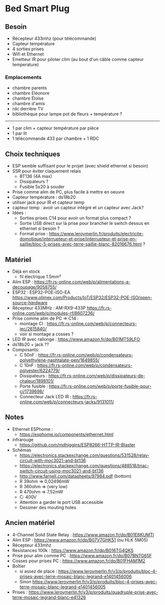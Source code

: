 # Bed Smart Plug

## Besoin

- Récepteur 433mhz (pour télécommande)
- Capteur température
- 4 sorties prises
- Wifi et Ethernet
- Emetteur IR pour piloter clim (au bout d'un câble comme capteur temperature)

### Emplacements

- chambre parents
- chambre Eléonore
- chambre Éloïse
- chambre d'amis
- rdc derrière TV
- bibliothèque pour lampe pot de fleurs + température ?

---
- 1 par clim + capteur température par pièce
- 1 par lit
- 1 télécommande 433 par chambre + 1 RDC

## Choix techniques

- ESP semble suffisant pour le projet (avec shield ethernet si besoin)
- SSR pour éviter claquement relais
  - BT136 (4A max)
  - Dissipateurs ?
  - Fusible 5x20 à souder
- Prise comme alim de PC, plus facile à mettre en oeuvre
- Capteur température : ds18b20
- utiliser jack pour IR et capteur temp
- capteur temp : avoir un capteur intégré et un capteur avec Jack?
- Idées :
  - Sorties prises C14 pour avoir un format plus compact ?
  - Sortie USB direct sur la prise pour brancher le switch dessus en ethernet si besoin ?
  - Format prise : https://www.leroymerlin.fr/produits/electricite-domotique/interrupteur-et-prise/interrupteur-et-prise-en-saillie/bloc-5-prises-avec-terre-saillie-blanc-82016676.html ?

## Matériel

- Déjà en stock
  - fil électrique 1.5mm²
- Alim ESP : https://fr.rs-online.com/web/p/alimentations-a-decoupage/9058755/
- ESP32 : ESP32-POE-ISO-EA https://www.olimex.com/Products/IoT/ESP32/ESP32-POE-ISO/open-source-hardware
- Récepteur 433MHz : AM-RX9-433P https://fr.rs-online.com/web/p/modules-rf/8607236/
- Prise comme alim de PC => C14 :
  - montage CI : https://fr.rs-online.com/web/p/connecteurs-iec/2615840/
  - voir si montage a cosses ?
- LED IR avec rallonge : https://www.amazon.fr/dp/B01MT59LFO
- ds18b20 + jack ??
- Composants:
  - C 50nF : https://fr.rs-online.com/web/p/condensateurs-polyethylene-naphtalate-pen/1649855/
  - C 10nF : https://fr.rs-online.com/web/p/condensateurs-polyester/6224779/
  - Dissipateurs : https://fr.rs-online.com/web/p/dissipateurs-de-chaleur/1898101/
  - Porte fusible : https://fr.rs-online.com/web/p/porte-fusible-pour-ci/1739698/
  - Connecteur Jack LED IR : https://fr.rs-online.com/web/p/connecteurs-jacks/9131011/

## Notes

- Ethernet ESPhome :
  - https://esphome.io/components/ethernet.html
- infrarouge
  - https://github.com/mdhiggins/ESP8266-HTTP-IR-Blaster
- Schémas
  - https://electronics.stackexchange.com/questions/531528/relay-circuit-with-moc3021-and-bt136
  - https://electronics.stackexchange.com/questions/488518/triac-switch-circuit-using-moc3021-and-bt136
  - http://www.farnell.com/datasheets/97984.pdf (bottom)
  - R 39ohm => 0,02496mW
  - R 360ohm => (very low)
  - R 470ohm => 7,52mW
  - C: 400V
  - Attention a garder le port USB accessible
  - Dessiner des mouting holes

## Ancien matériel

- 4-Channel Solid State Relay : https://www.amazon.fr/dp/B01E6KUMTI
- Alim ESP : https://www.amazon.fr/dp/B07V7GHK51 (ou HLK 5M05)
- Récepteur 433mhz
- Resistances 100k : https://www.amazon.fr/dp/B016TG4QKS
- Prise pour alim comme PC : https://www.amazon.fr/dp/B07BN7G65F
- Cosses pour prises PC : https://www.amazon.fr/dp/B01FHAM1M2
- Boîtier
  - si assez de place : https://www.leroymerlin.fr/v3/p/produits/bloc-4-prises-avec-terre-mosaic-blanc-legrand-e1401456006
  - Sinon  https://www.leroymerlin.fr/v3/p/produits/bloc-4-prises-avec-terre-mosaic-blanc-legrand-e1401456005
- Prises : https://www.leroymerlin.fr/v3/p/produits/quadruple-prise-avec-terre-mosaic-legrand-blanc-e41326
